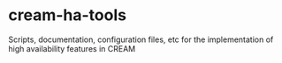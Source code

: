 cream-ha-tools
==============

Scripts, documentation, configuration files, etc for the implementation of high availability features in CREAM